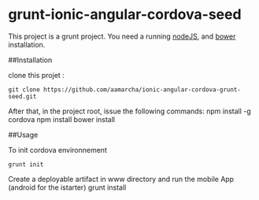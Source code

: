 # grunt-ionic-angular-cordova-seed

This project is a grunt project. You need a running [nodeJS](http://nodejs.org/), and
[bower](https://github.com/bower/bower) installation.


##Installation

clone this projet :
	
	git clone https://github.com/aamarcha/ionic-angular-cordova-grunt-seed.git

After that, in the project root, issue the following commands:
	npm install -g cordova
	npm install
	bower install

##Usage

To init cordova environnement

	grunt init

Create a deployable artifact in www directory and run the mobile App (android for the istarter) 
	grunt install
